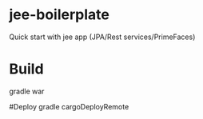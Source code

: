 # jee-boilerplate
Quick start with jee app (JPA/Rest services/PrimeFaces)

# Build
gradle war

#Deploy
gradle cargoDeployRemote
